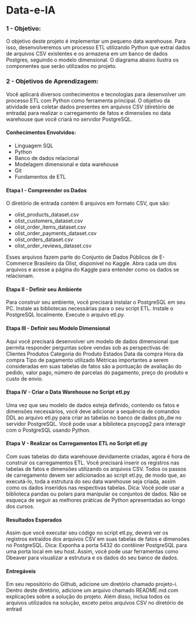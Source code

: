 # Data-e-IA

### 1 - Objetivo: 

O objetivo deste projeto é implementar um pequeno data warehouse. Para isso, desenvolveremos um processo ETL utilizando Python que extrai dados de arquivos CSV existentes e os armazena em um banco de dados Postgres, seguindo o modelo dimensional. O diagrama abaixo ilustra os componentes que serão utilizados no projeto.

### 2 - Objetivos de Aprendizagem:


Você aplicará diversos conhecimentos e tecnologias para desenvolver um processo ETL com Python como ferramenta principal. O objetivo da atividade será coletar dados presentes em arquivos CSV (diretório de entrada) para realizar o carregamento de fatos e dimensões no data warehouse que você criará no servidor PostgreSQL.

#### Conhecimentos Envolvidos:
- Linguagem SQL
- Python
- Banco de dados relacional
- Modelagem dimensional e data warehouse
- Git
- Fundamentos de ETL

#### Etapa I - Compreender os Dados
O diretório de entrada contém 6 arquivos em formato CSV, que são:

- olist_products_dataset.csv
- olist_customers_dataset.csv
- olist_order_items_dataset.csv
- olist_order_payments_dataset.csv
- olist_orders_dataset.csv
- olist_order_reviews_dataset.csv

Esses arquivos fazem parte do Conjunto de Dados Públicos de E-Commerce Brasileiro da Olist, disponível no Kaggle. Abra cada um dos arquivos e acesse a página do Kaggle para entender como os dados se relacionam.

#### Etapa II - Definir seu Ambiente
Para construir seu ambiente, você precisará instalar o PostgreSQL em seu PC.
Instale as bibliotecas necessárias para o seu script ETL.
Instale o PostgreSQL localmente.
Execute o arquivo etl.py.

#### Etapa III - Definir seu Modelo Dimensional
Aqui você precisará desenvolver um modelo de dados dimensional que permita responder perguntas sobre vendas sob as perspectivas de:
Clientes
Produtos
Categoria do Produto
Estados
Data da compra
Hora da compra
Tipo de pagamento utilizado
Métricas importantes a serem consideradas em suas tabelas de fatos são a pontuação de avaliação do pedido, valor pago, número de parcelas do pagamento, preço do produto e custo de envio.

#### Etapa IV - Criar o Data Warehouse no Script etl.py
Uma vez que seu modelo de dados esteja definido, contendo os fatos e dimensões necessários, você deve adicionar a sequência de comandos DDL ao arquivo etl.py para criar as tabelas no banco de dados pb_dw no servidor PostgreSQL. Você pode usar a biblioteca psycopg2 para interagir com o PostgreSQL usando Python.

#### Etapa V -  Realizar os Carregamentos ETL no Script etl.py
Com suas tabelas do data warehouse devidamente criadas, agora é hora de construir os carregamentos ETL. Você precisará inserir os registros nas tabelas de fatos e dimensões utilizando os arquivos CSV. Todos os passos de carregamento devem ser adicionados ao script etl.py, de modo que, ao executá-lo, toda a estrutura do seu data warehouse seja criada, assim como os dados inseridos nas respectivas tabelas.
Dica: Você pode usar a biblioteca pandas ou polars para manipular os conjuntos de dados. Não se esqueça de seguir as melhores práticas de Python apresentadas ao longo dos cursos.

#### Resultados Esperados
Assim que você executar seu código no script etl.py, deverá ver os  registros extraídos dos arquivos CSV em suas tabelas de fatos e dimensões no PostgreSQL.
Dica: Exponha a porta 5432 do contêiner PostgreSQL para uma porta local em seu host. Assim, você pode usar ferramentas como Dbeaver para visualizar a estrutura e os dados do seu banco de dados.

#### Entregáveis
Em seu repositório do Github, adicione um diretório chamado projeto-i. Dentro deste diretório, adicione um arquivo chamado README.md com explicações sobre a solução do projeto. Além disso, inclua todos os arquivos utilizados na solução, exceto pelos arquivos CSV no diretório de entrad